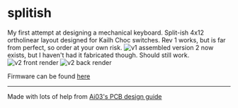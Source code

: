 # splitish
My first attempt at designing a mechanical keyboard. Split-ish 4x12 ortholinear layout designed for Kailh Choc switches. Rev 1 works, but is far from perfect, so order at your own risk.
![v1 assembled](https://i.imgur.com/6gnYPIp.jpg)
version 2 now exists, but I haven't had it fabricated though. Should still work.
![v2 front render](https://i.imgur.com/5mKHvD9.png)
![v2 back render](https://i.imgur.com/kfm4Z9y.png)

Firmware can be found [here](hhttps://github.com/qmk/qmk_firmware/tree/master/keyboards/splitish)
___
Made with lots of help from [Ai03's PCB design guide](https://wiki.ai03.me/books/pcb-design)
